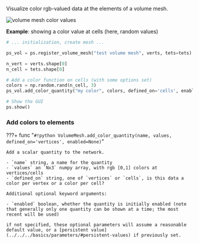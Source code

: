 Visualize color rgb-valued data at the elements of a volume mesh.

![volume mesh color values]({{url.prefix}}/media/volume_color.jpg)

**Example**: showing a color value at cells (here, random values)
```python
# ... initialization, create mesh ...

ps_vol = ps.register_volume_mesh("test volume mesh", verts, tets=tets)

n_vert = verts.shape[0]
n_cell = tets.shape[0]

# Add a color function on cells (with some options set)
colors = np.random.rand(n_cell, 3)
ps_vol.add_color_quantity("my color", colors, defined_on='cells', enabled=True)

# Show the GUI
ps.show()
```

### Add colors to elements

???+ func "`#!python VolumeMesh.add_color_quantity(name, values, defined_on='vertices', enabled=None)`"

    Add a scalar quantity to the network.

    - `name` string, a name for the quantity
    - `values` an `Nx3` numpy array, with rgb [0,1] colors at vertices/cells
    - `defined_on` string, one of `vertices` or `cells`, is this data a color per vertex or a color per cell?
    
    Additional optional keyword arguments:

    - `enabled` boolean, whether the quantity is initially enabled (note that generally only one quantity can be shown at a time; the most recent will be used)
    
    if not specified, these optional parameters will assume a reasonable default value, or a [persistent value](../../../basics/parameters/#persistent-values) if previously set.

